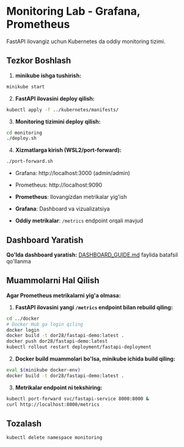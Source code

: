 # Monitoring Lab - Grafana, Prometheus

FastAPI ilovangiz uchun Kubernetes da oddiy monitoring tizimi.

## Tezkor Boshlash

1. **minikube ishga tushirish:**
```bash
minikube start
```

2. **FastAPI ilovasini deploy qilish:**
```bash
kubectl apply -f ../kubernetes/manifests/
```

3. **Monitoring tizimini deploy qilish:**
```bash
cd monitoring
./deploy.sh
```

4. **Xizmatlarga kirish (WSL2/port-forward):**
```bash
./port-forward.sh
```
- Grafana: http://localhost:3000 (admin/admin)
- Prometheus: http://localhost:9090


- **Prometheus**: Ilovangizdan metrikalar yig'ish
- **Grafana**: Dashboard va vizualizatsiya
- **Oddiy metrikalar**: `/metrics` endpoint orqali mavjud

## Dashboard Yaratish

**Qo'lda dashboard yaratish:**
[DASHBOARD_GUIDE.md](./DASHBOARD_GUIDE.md) faylida batafsil qo'llanma


## Muammolarni Hal Qilish

**Agar Prometheus metrikalarni yig'a olmasa:**

1. **FastAPI ilovasini yangi `/metrics` endpoint bilan rebuild qiling:**
```bash
cd ../docker
# Docker Hub ga login qiling
docker login
docker build -t dor28/fastapi-demo:latest .
docker push dor28/fastapi-demo:latest
kubectl rollout restart deployment/fastapi-deployment
```

2. **Docker build muammolari bo'lsa, minikube ichida build qiling:**
```bash
eval $(minikube docker-env)
docker build -t dor28/fastapi-demo:latest .
```

3. **Metrikalar endpoint ni tekshiring:**
```bash
kubectl port-forward svc/fastapi-service 8000:8000 &
curl http://localhost:8000/metrics
```

## Tozalash

```bash
kubectl delete namespace monitoring
```